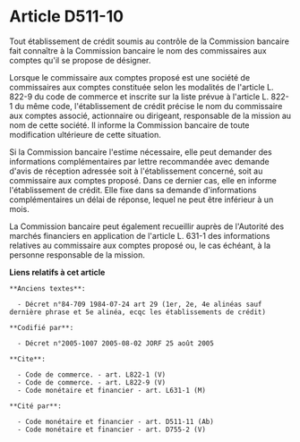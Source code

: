 # Article D511-10

Tout établissement de crédit soumis au contrôle de la Commission bancaire fait connaître à la Commission bancaire le nom des
commissaires aux comptes qu'il se propose de désigner.

Lorsque le commissaire aux comptes proposé est une société de commissaires aux comptes constituée selon les modalités de
l'article L. 822-9 du code de commerce et inscrite sur la liste prévue à l'article L. 822-1 du même code, l'établissement de
crédit précise le nom du commissaire aux comptes associé, actionnaire ou dirigeant, responsable de la mission au nom de cette
société. Il informe la Commission bancaire de toute modification ultérieure de cette situation.

Si la Commission bancaire l'estime nécessaire, elle peut demander des informations complémentaires par lettre recommandée
avec demande d'avis de réception adressée soit à l'établissement concerné, soit au commissaire aux comptes proposé. Dans ce
dernier cas, elle en informe l'établissement de crédit. Elle fixe dans sa demande d'informations complémentaires un délai de
réponse, lequel ne peut être inférieur à un mois.

La Commission bancaire peut également recueillir auprès de l'Autorité des marchés financiers en application de l'article L.
631-1 des informations relatives au commissaire aux comptes proposé ou, le cas échéant, à la personne responsable de la
mission.

**Liens relatifs à cet article**

	**Anciens textes**:

	  - Décret n°84-709 1984-07-24 art 29 (1er, 2e, 4e alinéas sauf dernière phrase et 5e alinéa, ecqc les établissements de crédit)

	**Codifié par**:

	  - Décret n°2005-1007 2005-08-02 JORF 25 août 2005

	**Cite**:

	  - Code de commerce. - art. L822-1 (V)
	  - Code de commerce. - art. L822-9 (V)
	  - Code monétaire et financier - art. L631-1 (M)

	**Cité par**:

	  - Code monétaire et financier - art. D511-11 (Ab)
	  - Code monétaire et financier - art. D755-2 (V)
